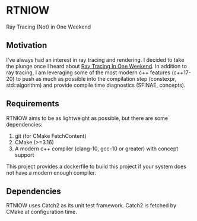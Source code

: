 # RTNIOW
Ray Tracing (Not) in One Weekend

## Motivation
I've always had an interest in ray tracing and rendering. I decided to take the plunge once I 
heard about [Ray Tracing In One Weekend](https://raytracing.github.io/books/RayTracingInOneWeekend.html).
In addition to ray tracing, I am leveraging some of the most modern c++ features (c++17-20) to push
as much as possible into the compilation step (constexpr, std::algorithm) and provide compile time 
diagnostics (SFINAE, concepts). 

## Requirements
RTNIOW aims to be as lightweight as possible, but there are some dependencies:
   1. git (for CMake FetchContent)
   2. CMake (>=3.16)
   3. A modern c++ compiler (clang-10, gcc-10 or greater) with concept support
    
This project provides a dockerfile to build this project if your system does not 
have a modern enough compiler.

## Dependencies
RTNIOW uses Catch2 as its unit test framework. Catch2 is fetched by CMake at configuration time.
